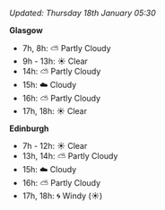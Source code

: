 *Updated: Thursday 18th January 05:30*

**Glasgow**

* 7h, 8h: :partly_sunny: Partly Cloudy
* 9h - 13h: :sunny: Clear
* 14h: :partly_sunny: Partly Cloudy
* 15h: :cloud: Cloudy
* 16h: :partly_sunny: Partly Cloudy
* 17h, 18h: :sunny: Clear

**Edinburgh**

* 7h - 12h: :sunny: Clear
* 13h, 14h: :partly_sunny: Partly Cloudy
* 15h: :cloud: Cloudy
* 16h: :partly_sunny: Partly Cloudy
* 17h, 18h: :cyclone: Windy (:sunny:)
